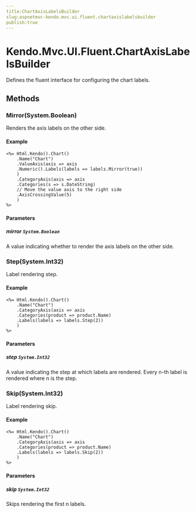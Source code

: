 ```yaml
---
title:ChartAxisLabelsBuilder
slug:aspnetmvc-kendo.mvc.ui.fluent.chartaxislabelsbuilder
publish:true
---
```


# Kendo.Mvc.UI.Fluent.ChartAxisLabelsBuilder
Defines the fluent interface for configuring the chart labels.



## Methods

### Mirror(System.Boolean)
Renders the axis labels on the other side.


#### Example

    <%= Html.Kendo().Chart()
        .Name("Chart")
        .ValueAxis(axis => axis
        .Numeric().Labels(labels => labels.Mirror(true))
        )
        .CategoryAxis(axis => axis
        .Categories(s => s.DateString)
        // Move the value axis to the right side
        .AxisCrossingValue(5)
        )
    %>
        


#### Parameters

##### mirror `System.Boolean`
A value indicating whether to render the axis labels on the other side.




### Step(System.Int32)
Label rendering step.


#### Example

    <%= Html.Kendo().Chart()
        .Name("Chart")
        .CategoryAxis(axis => axis
        .Categories(product => product.Name)
        .Labels(labels => labels.Step(2))
        )
    %>
        


#### Parameters

##### step `System.Int32`
A value indicating the step at which labels are rendered.
            Every n-th label is rendered where n is the step.




### Skip(System.Int32)
Label rendering skip.


#### Example

    <%= Html.Kendo().Chart()
        .Name("Chart")
        .CategoryAxis(axis => axis
        .Categories(product => product.Name)
        .Labels(labels => labels.Skip(2))
        )
    %>
        


#### Parameters

##### skip `System.Int32`
Skips rendering the first n labels.





